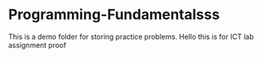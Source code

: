 # Programming-Fundamentalsss
This is a demo folder for storing practice problems.
Hello this is for ICT lab assignment  proof 